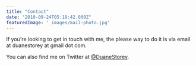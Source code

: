 ```yaml
---
title: "Contact"
date: "2010-09-24T05:19:42.000Z"
featuredImage: '_images/mail-photo.jpg'
---
```


If you're looking to get in touch with me, the please way to do it is via email at duanestorey at gmail dot com.

You can also find me on Twitter at [@DuaneStorey](https://x.com/duanestorey).

